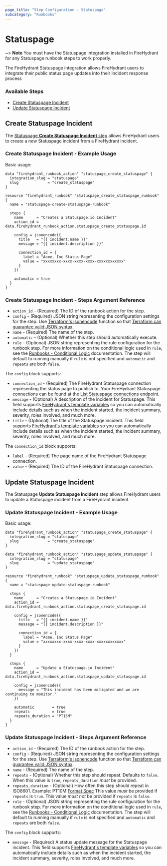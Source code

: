 ```yaml
---
page_title: "Step Configuration - Statuspage"
subcategory: "Runbooks"
---
```


# Statuspage

~> **Note** You must have the Statuspage integration installed in FireHydrant
for any Statuspage runbook steps to work properly.

The FireHydrant Statuspage integration allows FireHydrant users to integrate their 
public status page updates into their incident response process

### Available Steps

* [Create Statuspage Incident](#create-statuspage-incident)
* [Update Statuspage Incident](#update-statuspage-incident)

## Create Statuspage Incident

The [Statuspage **Create Statuspage Incident** step](https://support.firehydrant.com/hc/en-us/articles/360058202851-Create-an-incident-on-your-Atlassian-Statuspage)
allows FireHydrant users to create a new Statuspage incident from a FireHydrant incident.

### Create Statuspage Incident - Example Usage

Basic usage:
```hcl
data "firehydrant_runbook_action" "statuspage_create_statuspage" {
  integration_slug = "statuspage"
  slug             = "create_statuspage"
}

resource "firehydrant_runbook" "statuspage_create_statuspage_runbook" {
  name = "statuspage-create-statuspage-runbook"

  steps {
    name      = "Creates a Statuspage.io Incident"
    action_id = data.firehydrant_runbook_action.statuspage_create_statuspage.id

    config = jsonencode({
      title   = "{{ incident.name }}"
      message = "{{ incident.description }}"

      connection_id = {
        label = "Acme, Inc Status Page"
        value = "xxxxxxxx-xxxx-xxxx-xxxx-xxxxxxxxxxxx"
      }
    })

    automatic = true
  }
}
```

### Create Statuspage Incident - Steps Argument Reference

* `action_id` - (Required) The ID of the runbook action for the step.
* `config` - (Required) JSON string representing the configuration settings for the step.
  Use [Terraform's jsonencode](https://www.terraform.io/language/functions/jsonencode)
  function so that [Terraform can guarantee valid JSON syntax](https://www.terraform.io/language/expressions/strings#generating-json-or-yaml).
* `name` - (Required) The name of the step.
* `automatic` - (Optional) Whether this step should automatically execute.
* `rule` - (Optional) JSON string representing the rule configuration for the runbook step.
  For more information on the conditional logic used in `rule`, see the
  [Runbooks - Conditional Logic](./runbooks_conditional_logic.md) documentation.
  The step will default to running manually if `rule` is not specified and `automatic` and `repeats` are both `false`.

The `config` block supports:

* `connection_id` - (Required) The FireHydrant Statuspage connection representing the status page to publish to.
  Your FireHydrant Statuspage connections can be found at the 
  [List Statuspage connections](https://developers.firehydrant.io/docs/api/48069b4939db5-list-statuspage-connections) endpoint. 
* `message` - (Optional) A description of the incident for Statuspage.
  This field supports [FireHydrant's template variables](https://support.firehydrant.com/hc/en-us/articles/4409136426004-Using-template-variables-in-Runbooks)
  so you can automatically include details such as when the incident started, the incident summary, severity, roles involved, and much more.
* `title` - (Optional) The title of the Statuspage incident.
  This field supports [FireHydrant's template variables](https://support.firehydrant.com/hc/en-us/articles/4409136426004-Using-template-variables-in-Runbooks)
  so you can automatically include details such as when the incident started, the incident summary, severity, roles involved, and much more.

The `connection_id` block supports:

* `label` - (Required) The page name of the FireHydrant Statuspage connection.
* `value` - (Required) The ID of the FireHydrant Statuspage connection.

## Update Statuspage Incident

The Statuspage **Update Statuspage Incident** step
allows FireHydrant users to update a Statuspage incident from a FireHydrant incident.

### Update Statuspage Incident - Example Usage

Basic usage:
```hcl
data "firehydrant_runbook_action" "statuspage_create_statuspage" {
  integration_slug = "statuspage"
  slug             = "create_statuspage"
}

data "firehydrant_runbook_action" "statuspage_update_statuspage" {
  integration_slug = "statuspage"
  slug             = "update_statuspage"
}

resource "firehydrant_runbook" "statuspage_update_statuspage_runbook" {
  name = "statuspage-update-statuspage-runbook"

  steps {
    name      = "Creates a Statuspage.io Incident"
    action_id = data.firehydrant_runbook_action.statuspage_create_statuspage.id

    config = jsonencode({
      title   = "{{ incident.name }}"
      message = "{{ incident.description }}"

      connection_id = {
        label = "Acme, Inc Status Page"
        value = "xxxxxxxx-xxxx-xxxx-xxxx-xxxxxxxxxxxx"
      }
    })
  }

  steps {
    name      = "Update a Statuspage.io Incident"
    action_id = data.firehydrant_runbook_action.statuspage_update_statuspage.id

    config = jsonencode({
      message = "This incident has been mitigated and we are continuing to monitor."
    })

    automatic        = true
    repeats          = true
    repeats_duration = "PT15M"
  }
}
```

### Update Statuspage Incident - Steps Argument Reference

* `action_id` - (Required) The ID of the runbook action for the step.
* `config` - (Required) JSON string representing the configuration settings for the step.
  Use [Terraform's jsonencode](https://www.terraform.io/language/functions/jsonencode)
  function so that [Terraform can guarantee valid JSON syntax](https://www.terraform.io/language/expressions/strings#generating-json-or-yaml).
* `name` - (Required) The name of the step.
* `repeats` - (Optional) Whether this step should repeat. Defaults to `false`.
  When this value is `true`, `repeats_duration` _must_ be provided.
* `repeats_duration` - (Optional) How often this step should repeat in ISO8601.
  Example: PT10M [Format Spec](https://www.digi.com/resources/documentation/digidocs/90001437-13/reference/r_iso_8601_duration_format.htm)
  This value _must_ be provided if `repeats` is `true`. This value _must not_ be provided if `repeats` is `false`.
* `rule` - (Optional) JSON string representing the rule configuration for the runbook step.
  For more information on the conditional logic used in `rule`, see the
  [Runbooks - Conditional Logic](./runbooks_conditional_logic.md) documentation.
  The step will default to running manually if `rule` is not specified and `automatic` and `repeats` are both `false`.

The `config` block supports:

* `message` - (Required) A status update message for the Statuspage incident.
  This field supports [FireHydrant's template variables](https://support.firehydrant.com/hc/en-us/articles/4409136426004-Using-template-variables-in-Runbooks)
  so you can automatically include details such as when the incident started, the incident summary, severity, roles involved, and much more.
